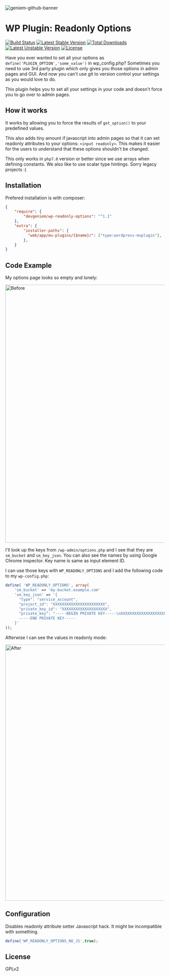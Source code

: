 ![geniem-github-banner](https://cloud.githubusercontent.com/assets/5691777/14319886/9ae46166-fc1b-11e5-9630-d60aa3dc4f9e.png)
# WP Plugin: Readonly Options
[![Build Status](https://travis-ci.org/devgeniem/wp-readonly-options.svg?branch=master)](https://travis-ci.org/devgeniem/wp-readonly-options) [![Latest Stable Version](https://poser.pugx.org/devgeniem/wp-readonly-options/v/stable)](https://packagist.org/packages/devgeniem/wp-readonly-options) [![Total Downloads](https://poser.pugx.org/devgeniem/wp-readonly-options/downloads)](https://packagist.org/packages/devgeniem/wp-readonly-options) [![Latest Unstable Version](https://poser.pugx.org/devgeniem/wp-readonly-options/v/unstable)](https://packagist.org/packages/devgeniem/wp-readonly-options) [![License](https://poser.pugx.org/devgeniem/wp-readonly-options/license)](https://packagist.org/packages/devgeniem/wp-readonly-options)

Have you ever wanted to set all your options as `define('PLUGIN_OPTION','some_value')` in wp_config.php?
Sometimes you need to use 3rd party plugin which only gives you those options in admin pages and GUI.
And now you can't use git to version control your settings as you would love to do.

This plugin helps you to set all your settings in your code and doesn't force you to go over to admin pages.

## How it works
It works by allowing you to force the results of `get_option()` to your predefined values.

This also adds tiny amount if javascript into admin pages so that it can set readonly attributes to your options: `<input readonly>`.
This makes it easier for the users to understand that these options shouldn't be changed.

This only works in `php7.0` version or better since we use arrays when defining constants. We also like to use scalar type hintings. Sorry legacy projects :(

## Installation
Prefered installation is with composer:

```json
{
    "require": {
        "devgeniem/wp-readonly-options": "^1.1"
    },
    "extra": {
        "installer-paths": {
          "web/app/mu-plugins/{$name}/": ["type:wordpress-muplugin"],
        },
    }
}
```

## Code Example

My options page looks so empty and lonely:

<img width="812" alt="Before" src="https://cloud.githubusercontent.com/assets/5691777/17637568/14e14110-60ed-11e6-867b-7f921d73fb02.png">

I'll look up the keys from `/wp-admin/options.php` and I see that they are `sm_bucket` and `sm_key_json`.
You can also see the names by using Google Chrome inspector. Key name is same as input element ID.

I can use those keys with `WP_READONLY_OPTIONS` and I add the following code to my `wp-config.php`:

```php
define( 'WP_READONLY_OPTIONS', array(
    'sm_bucket' => 'my-bucket.example.com'
    'sm_key_json' => '{
      "type": "service_account",
      "project_id": "XXXXXXXXXXXXXXXXXXXXXXX",
      "private_key_id": "XXXXXXXXXXXXXXXXXXXX",
      "private_key": "-----BEGIN PRIVATE KEY-----\nXXXXXXXXXXXXXXXXXXXXXXXXXXXXXXXXXXXXXXXXXXXXXXXXXXXXXXXXXXXXXXXXXXXXXXXXXXXXXXXXXXXXXXXXXXXXXXXXXXXXXXXXXXXXXXXXXXXXXXXXXXXXXXXXXXXXXXXXXXXXXXXXXXXXXXXXXXXXXXXXXXXXXXXXXXXXXXXXXXXXXXXXXXXXXXXXXXXXXXXXXXXXXXXXXXXXXXXXXXXXXXXXXXXXXXXXXXXXXXXXXXXX
      -----END PRIVATE KEY-----
    }'
));
```

Afterwise I can see the values in readonly mode:

<img width="806" alt="After" src="https://cloud.githubusercontent.com/assets/5691777/17637575/1c282f42-60ed-11e6-8622-7cff2466578b.png">

## Configuration
Disables readonly attribute setter Javascript hack. It might be incompatible with something.
```php
define('WP_READONLY_OPTIONS_NO_JS',true);
```

## License
GPLv2
